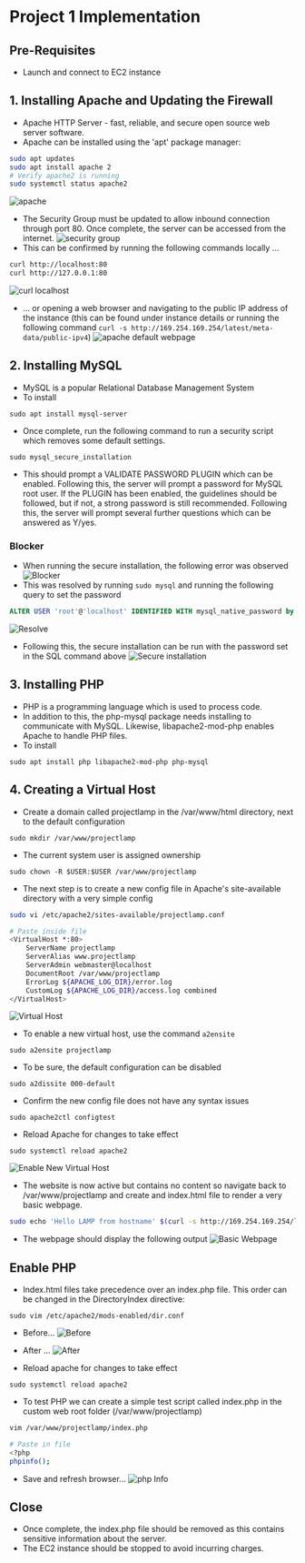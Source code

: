 # Project 1 Implementation

## Pre-Requisites 
* Launch and connect to EC2 instance 

## 1. Installing Apache and Updating the Firewall
* Apache HTTP Server - fast, reliable, and secure open source web server software. 
* Apache can be installed using the 'apt' package manager:
```bash
sudo apt updates
sudo apt install apache 2
# Verify apache2 is running
sudo systemctl status apache2
```
![apache](/Project01/images/apache_status.png)

* The Security Group must be updated to allow inbound connection through port 80. Once complete, the server can be accessed from the internet. 
![security group](/Project01/images/security_groups.png) 
* This can be confirmed by running the following commands locally ...
```bash
curl http://localhost:80
curl http://127.0.0.1:80
```
![curl localhost](/Project01/images/curl_localhost.png)

* ... or opening a web browser and navigating to the public IP address of the instance (this can be found under instance details or running the following command `curl -s http://169.254.169.254/latest/meta-data/public-ipv4`)
![apache default webpage](/Project01/images/apache_default_webpage.png)

## 2. Installing MySQL 
* MySQL is a popular Relational Database Management System 
* To install 
```
sudo apt install mysql-server
``` 
* Once complete, run the following command to run a security script which removes some default settings. 
```
sudo mysql_secure_installation
```
* This should prompt a VALIDATE PASSWORD PLUGIN which can be enabled. Following this, the server will prompt a password for MySQL root user. If the PLUGIN has been enabled, the guidelines should be followed, but if not, a strong password is still recommended. Following this, the server will prompt several further questions which can be answered as Y/yes. 
### Blocker
* When running the secure installation, the following error was observed 
![Blocker](/Project01/images/SQL_Blocker.png)
* This was resolved by running `sudo mysql` and running the following query to set the password 
```sql
ALTER USER 'root'@'localhost' IDENTIFIED WITH mysql_native_password by 'mynewpassword'
```
![Resolve](/Project01/images/Resolve_Blocker.png)
* Following this, the secure installation can be run with the password set in the SQL command above 
![Secure installation](/Project01/images/Secure_SQL_installation.png)

## 3. Installing PHP
* PHP is a programming language which is used to process code.
* In addition to this, the php-mysql package needs installing to communicate with MySQL. Likewise, libapache2-mod-php enables Apache to handle PHP files.
* To install 
```
sudo apt install php libapache2-mod-php php-mysql
```

## 4. Creating a Virtual Host
* Create a domain called projectlamp in the /var/www/html directory, next to the default configuration 
```
sudo mkdir /var/www/projectlamp
```
* The current system user is assigned ownership
```
sudo chown -R $USER:$USER /var/www/projectlamp
```
* The next step is to create a new config file in Apache's site-available directory with a very simple config
```bash
sudo vi /etc/apache2/sites-available/projectlamp.conf

# Paste inside file 
<VirtualHost *:80>
    ServerName projectlamp
    ServerAlias www.projectlamp 
    ServerAdmin webmaster@localhost
    DocumentRoot /var/www/projectlamp
    ErrorLog ${APACHE_LOG_DIR}/error.log
    CustomLog ${APACHE_LOG_DIR}/access.log combined
</VirtualHost>
```

![Virtual Host](/Project01/images/virtual_host_setup.png)

* To enable a new virtual host, use the command `a2ensite`
```
sudo a2ensite projectlamp
```
* To be sure, the default configuration can be disabled
```
sudo a2dissite 000-default
```
* Confirm the new config file does not have any syntax issues
```
sudo apache2ctl configtest
```
* Reload Apache for changes to take effect 
```
sudo systemctl reload apache2
```
![Enable New Virtual Host](/Project01/images/Enable_virtual_host.png)

* The website is now active but contains no content so navigate back to /var/www/projectlamp and create and index.html file to render a very basic webpage.
```bash
sudo echo 'Hello LAMP from hostname' $(curl -s http://169.254.169.254/latest/meta-data/public-hostname) 'with public IP' $(curl -s http://169.254.169.254/latest/meta-data/public-ipv4) > /var/www/projectlamp/index.html
```
* The webpage should display the following output
![Basic Webpage](/Project01/images/basic_webpage.png)

## Enable PHP
* Index.html files take precedence over an index.php file. This order can be changed in the DirectoryIndex directive:
```
sudo vim /etc/apache2/mods-enabled/dir.conf
```
* Before...
![Before](/Project01/images/Directory_index_directive_before.png)
* After ...
![After](/Project01/images/Directory_index_directive_after.png)

* Reload apache for changes to take effect 
```
sudo systemctl reload apache2
```
* To test PHP we can create a simple test script called index.php in the custom web root folder (/var/www/projectlamp)
```bash
vim /var/www/projectlamp/index.php

# Paste in file
<?php
phpinfo();
```
* Save and refresh browser...
![php Info](/Project01/images/php_webpage.png)

## Close
* Once complete, the index.php file should be removed as this contains sensitive information about the server.
* The EC2 instance should be stopped to avoid incurring charges.


